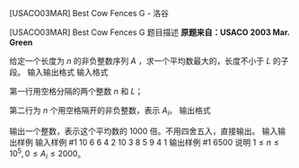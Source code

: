 



[USACO03MAR] Best Cow Fences G - 洛谷














[USACO03MAR] Best Cow Fences G
题目描述
**原题来自：USACO 2003 Mar. Green**

给定一个长度为 $n$ 的非负整数序列 $A$ ，求一个平均数最大的，长度不小于 $L$ 的子段。
输入输出格式
输入格式

第一行用空格分隔的两个整数 $n$ 和 $L$；

第二行为 $n$ 个用空格隔开的非负整数，表示 $A_i$。
输出格式

输出一个整数，表示这个平均数的 $1000$ 倍。不用四舍五入，直接输出。
输入输出样例
输入样例 #1
10 6
6 4 2 10 3 8 5 9 4 1
输出样例 #1
6500
说明
$1 \leq n \leq 10^5,0 \leq A_i \leq 2000$。






